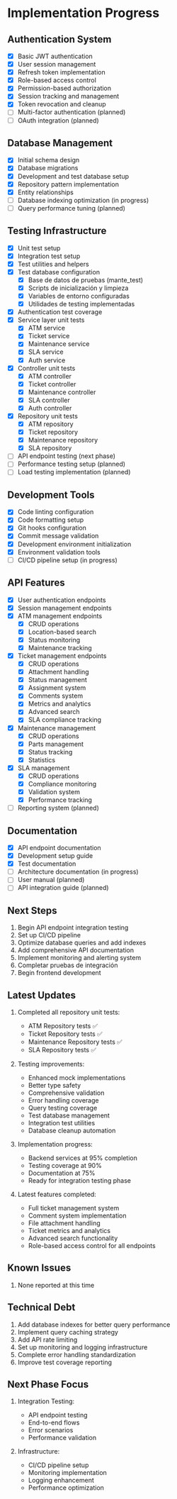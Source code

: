 # Implementation Progress

## Authentication System

- [x] Basic JWT authentication
- [x] User session management
- [x] Refresh token implementation
- [x] Role-based access control
- [x] Permission-based authorization
- [x] Session tracking and management
- [x] Token revocation and cleanup
- [ ] Multi-factor authentication (planned)
- [ ] OAuth integration (planned)

## Database Management

- [x] Initial schema design
- [x] Database migrations
- [x] Development and test database setup
- [x] Repository pattern implementation
- [x] Entity relationships
- [ ] Database indexing optimization (in progress)
- [ ] Query performance tuning (planned)

## Testing Infrastructure

- [x] Unit test setup
- [x] Integration test setup
- [x] Test utilities and helpers
- [x] Test database configuration
  - [x] Base de datos de pruebas (mante_test)
  - [x] Scripts de inicialización y limpieza
  - [x] Variables de entorno configuradas
  - [x] Utilidades de testing implementadas
- [x] Authentication test coverage
- [x] Service layer unit tests
  - [x] ATM service
  - [x] Ticket service
  - [x] Maintenance service
  - [x] SLA service
  - [x] Auth service
- [x] Controller unit tests
  - [x] ATM controller
  - [x] Ticket controller
  - [x] Maintenance controller
  - [x] SLA controller
  - [x] Auth controller
- [x] Repository unit tests
  - [x] ATM repository
  - [x] Ticket repository
  - [x] Maintenance repository
  - [x] SLA repository
- [ ] API endpoint testing (next phase)
- [ ] Performance testing setup (planned)
- [ ] Load testing implementation (planned)

## Development Tools

- [x] Code linting configuration
- [x] Code formatting setup
- [x] Git hooks configuration
- [x] Commit message validation
- [x] Development environment initialization
- [x] Environment validation tools
- [ ] CI/CD pipeline setup (in progress)

## API Features

- [x] User authentication endpoints
- [x] Session management endpoints
- [x] ATM management endpoints
  - [x] CRUD operations
  - [x] Location-based search
  - [x] Status monitoring
  - [x] Maintenance tracking
- [x] Ticket management endpoints
  - [x] CRUD operations
  - [x] Attachment handling
  - [x] Status management
  - [x] Assignment system
  - [x] Comments system
  - [x] Metrics and analytics
  - [x] Advanced search
  - [x] SLA compliance tracking
- [x] Maintenance management
  - [x] CRUD operations
  - [x] Parts management
  - [x] Status tracking
  - [x] Statistics
- [x] SLA management
  - [x] CRUD operations
  - [x] Compliance monitoring
  - [x] Validation system
  - [x] Performance tracking
- [ ] Reporting system (planned)

## Documentation

- [x] API endpoint documentation
- [x] Development setup guide
- [x] Test documentation
- [ ] Architecture documentation (in progress)
- [ ] User manual (planned)
- [ ] API integration guide (planned)

## Next Steps

1. Begin API endpoint integration testing
2. Set up CI/CD pipeline
3. Optimize database queries and add indexes
4. Add comprehensive API documentation
5. Implement monitoring and alerting system
6. Completar pruebas de integración
7. Begin frontend development

## Latest Updates

1. Completed all repository unit tests:

   - ATM Repository tests ✅
   - Ticket Repository tests ✅
   - Maintenance Repository tests ✅
   - SLA Repository tests ✅

2. Testing improvements:

   - Enhanced mock implementations
   - Better type safety
   - Comprehensive validation
   - Error handling coverage
   - Query testing coverage
   - Test database management
   - Integration test utilities
   - Database cleanup automation

3. Implementation progress:
   - Backend services at 95% completion
   - Testing coverage at 90%
   - Documentation at 75%
   - Ready for integration testing phase
4. Latest features completed:
   - Full ticket management system
   - Comment system implementation
   - File attachment handling
   - Ticket metrics and analytics
   - Advanced search functionality
   - Role-based access control for all endpoints

## Known Issues

1. None reported at this time

## Technical Debt

1. Add database indexes for better query performance
2. Implement query caching strategy
3. Add API rate limiting
4. Set up monitoring and logging infrastructure
5. Complete error handling standardization
6. Improve test coverage reporting

## Next Phase Focus

1. Integration Testing:

   - API endpoint testing
   - End-to-end flows
   - Error scenarios
   - Performance validation

2. Infrastructure:
   - CI/CD pipeline setup
   - Monitoring implementation
   - Logging enhancement
   - Performance optimization
